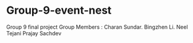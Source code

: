 # Group-9-event-nest
Group 9 final project
Group Members : Charan Sundar. Bingzhen Li. Neel Tejani Prajay Sachdev
